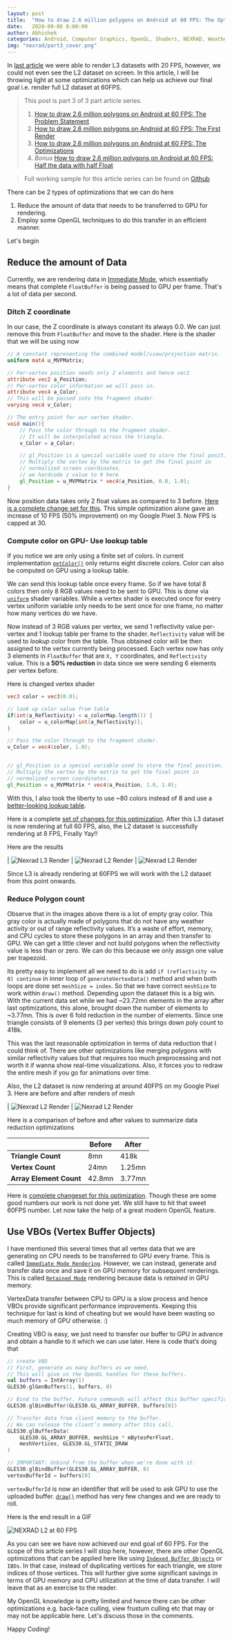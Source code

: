 ```yaml
---
layout: post
title:  "How to draw 2.6 million polygons on Android at 60 FPS: The Optimizations"
date:   2020-09-06 8:00:00
author: Abhishek
categories: Android, Computer Graphics, OpenGL, Shaders, NEXRAD, Weather Visualization, Rendering, 3D, Optimizations
img: "nexrad/part3_cover.png"
---
```


In [last article]({{site.url}}/draw-2.6-million-polygons-at-60fps-first-render) we were able to render L3 datasets with 20 FPS, however, we could not even see the L2 dataset on screen. In this article, I will be throwing light at some optimizations which can help us achieve our final goal i.e. render full L2 dataset at 60FPS.

> This post is part 3 of 3 part article series.
> 1. [How to draw 2.6 million polygons on Android at 60 FPS: The Problem Statement]({{site.url}}/draw-2.6-million-polygons-at-60fps-android)
> 2. [How to draw 2.6 million polygons on Android at 60 FPS: The First Render]({{site.url}}/draw-2.6-million-polygons-at-60fps-first-render)
> 3. [How to draw 2.6 million polygons on Android at 60 FPS: The Optimizations]({{site.url}}/draw-2.6-million-polygons-at-60fps-optimize)
> 4. *Bonus* [How to draw 2.6 million polygons on Android at 60 FPS: Half the data with half Float]({{site.url}}/draw-2.6-million-polygons-at-60fps-half-float)

> Full working sample for this article series can be found on [Github](https://github.com/abhishekBansal/nexrad-render/tree/master)

There can be 2 types of optimizations that we can do here 
1. Reduce the amount of data that needs to be transferred to GPU for rendering.
2. Employ some OpenGL techniques to do this transfer in an efficient manner.

Let's begin

## Reduce the amount of Data
Currently, we are rendering data in [Immediate Mode](https://en.wikipedia.org/wiki/Immediate_mode_(computer_graphics)), which essentially means that complete `FloatBuffer` is being passed to GPU per frame. That's a lot of data per second. 

### Ditch Z coordinate
In our case, the Z coordinate is always constant its always 0.0. We can just remove this from `FloatBuffer` and move to the shader. Here is the shader that we will be using now
```glsl
// A constant representing the combined model/view/projection matrix.
uniform mat4 u_MVPMatrix;

// Per-vertex position needs only 2 elements and hence vec2
attribute vec2 a_Position;
// Per-vertex color information we will pass in.
attribute vec4 a_Color;
// This will be passed into the fragment shader.
varying vec4 v_Color;

// The entry point for our vertex shader.
void main(){
    // Pass the color through to the fragment shader.
    // It will be interpolated across the triangle.
    v_Color = a_Color;

    // gl_Position is a special variable used to store the final position.
    // Multiply the vertex by the matrix to get the final point in
    // normalized screen coordinates.
    // we hardcode z value to 0 here
    gl_Position = u_MVPMatrix * vec4(a_Position, 0.0, 1.0);
}
```
Now position data takes only 2 float values as compared to 3 before. [Here is a complete change set for this](https://github.com/abhishekBansal/nexrad-render/pull/3/files). This simple optimization alone gave an increase of 10 FPS (50% improvement) on my Google Pixel 3. Now FPS is capped at 30.


### Compute color on GPU- Use lookup table
If you notice we are only using a finite set of colors. In current implementation [`getColor()`](https://github.com/abhishekBansal/nexrad-render/blob/first_l3_render/app/src/main/java/dev/abhishekbansal/nexrad/layers/ReflectivityLayer.kt#L238) only returns eight discrete colors. Color can also be computed on GPU using a lookup table.

We can send this lookup table once every frame. So if we have total 8 colors then only 8 RGB values need to be sent to GPU. This is done via [`uniform`](https://www.lighthouse3d.com/tutorials/glsl-tutorial/uniform-variables/) shader variables. While a vertex shader is executed once for every vertex uniform variable only needs to be sent once for one frame, no matter how many vertices do we have.

Now instead of 3 RGB values per vertex, we send 1 reflectivity value per-vertex and 1 lookup table per frame to the shader. `Reflectivity` value will be used to *lookup* color from the table. Thus obtained color will be then assigned to the vertex currently being processed. Each vertex now has only 3 elements in `FloatBuffer` that are `X, Y` coordinates, and `Reflectivity` value. This is a **50% reduction** in data since we were sending 6 elements per vertex before.

Here is changed vertex shader
```glsl
vec3 color = vec3(0.0);

// look up color value from table
if(int(a_Reflectivity) < u_colorMap.length()) {
    color = u_colorMap[int(a_Reflectivity)];
}

// Pass the color through to the fragment shader.
v_Color = vec4(color, 1.0);


// gl_Position is a special variable used to store the final position.
// Multiply the vertex by the matrix to get the final point in
// normalized screen coordinates.
gl_Position = u_MVPMatrix * vec4(a_Position, 1.0, 1.0);
```

With this, I also took the liberty to use ~80 colors instead of 8 and use a [better-looking lookup table](https://github.com/abhishekBansal/nexrad-render/blob/reduce_data_transfer/app/src/main/java/dev/abhishekbansal/nexrad/models/ColorMaps.kt).

Here is a complete [set of changes for this optimization](https://github.com/abhishekBansal/nexrad-render/pull/4/files). After this L3 dataset is now rendering at full 60 FPS, also, the L2 dataset is successfully rendering at 8 FPS, Finally Yay!! 

Here are the results

| ![Nexrad L3 Render](/assets/images/nexrad/l3_60fps_1.png) | ![Nexrad L2 Render](/assets/images/nexrad/l2_8fps1.png) | ![Nexrad L2 Render](/assets/images/nexrad/l2_8fps_2.png)

Since L3 is already rendering at 60FPS we will work with the L2 dataset from this point onwards.

### Reduce Polygon count
Observe that in the images above there is a lot of empty gray color. This gray color is actually made of polygons that do not have any weather activity or out of range reflectivity values. It’s a waste of effort, memory, and CPU cycles to store these polygons in an array and then transfer to GPU. We can get a little clever and not build polygons when the reflectivity value is less than or zero. We can do this because we only assign one value per trapezoid.

Its pretty easy to implement all we need to do is add `if (reflectivity <= 0) continue` in inner loop of `generateVertexData()` method and when both loops are done set `meshSize = index`. So that we have correct `meshSize` to work within `draw()` method. Depending upon the dataset this is a big win. With the current data set while we had ~23.72mn elements in the array after last optimizations, this alone, brought down the number of elements to ~3.77mn. This is over 6 fold reduction in the number of elements. Since one triangle consists of 9 elements (3 per vertex) this brings down poly count to 418k.

This was the last reasonable optimization in terms of data reduction that I could think of. There are other optimizations like merging polygons with similar reflectivity values but that requires too much preprocessing and not worth it if wanna show real-time visualizations. Also, it forces you to redraw the entire mesh if you go for animations over time.

Also, the L2 dataset is now rendering at around 40FPS on my Google Pixel 3. Here are before and after renders of mesh

| ![Nexrad L2 Render](/assets/images/nexrad/l2_mesh_reduction_before.png) | ![Nexrad L2 Render](/assets/images/nexrad/l2_mesh_reduction_after.png) 

Here is a comparison of before and after values to summarize data reduction optimizations

|  |**Before**|**After**
|---|---|---|
**Triangle Count**|8mn|418k|
**Vertex Count**|24mn|1.25mn|
**Array Element Count**|42.8mn|3.77mn|

Here is [complete changeset for this optimization](https://github.com/abhishekBansal/nexrad-render/pull/6/files). Though these are some good numbers our work is not done yet. We still have to hit that sweet 60FPS number. Let now take the help of a great modern OpenGL feature.

## Use VBOs (Vertex Buffer Objects)

I have mentioned this several times that all vertex data that we are generating on CPU needs to be transferred to GPU every frame. This is called [`Immediate Mode Rendering`](https://en.wikipedia.org/wiki/Immediate_mode_(computer_graphics)). However, we can instead, generate and transfer data once and save it on GPU memory for subsequent renderings. This is called [`Retained Mode`](https://en.wikipedia.org/wiki/Retained_mode) rendering because data is *retained* in GPU memory.

VertexData transfer between CPU to GPU is a slow process and hence VBOs provide significant performance improvements. Keeping this technique for last is kind of cheating but we would have been wasting so much memory of GPU otherwise. :)

Creating VBO is easy, we just need to transfer our buffer to GPU in advance and obtain a handle to it which we can use later.
Here is code that’s doing that

```kotlin
// create VBO
// First, generate as many buffers as we need.
// This will give us the OpenGL handles for these buffers.
val buffers = IntArray(1)
GLES30.glGenBuffers(1, buffers, 0)

// Bind to the buffer. Future commands will affect this buffer specifically.
GLES30.glBindBuffer(GLES30.GL_ARRAY_BUFFER, buffers[0])

// Transfer data from client memory to the buffer.
// We can release the client’s memory after this call.
GLES30.glBufferData(
    GLES30.GL_ARRAY_BUFFER, meshSize * mBytesPerFloat,
    meshVertices, GLES30.GL_STATIC_DRAW
)

// IMPORTANT: Unbind from the buffer when we're done with it.
GLES30.glBindBuffer(GLES30.GL_ARRAY_BUFFER, 0)
vertexBufferId = buffers[0]
```

`vertexBufferId` is now an identifier that will be used to ask GPU to use the uploaded buffer. [`draw()`](https://github.com/abhishekBansal/nexrad-render/pull/7/files#diff-b7680b5c0b8795852d728418f05598a4R101) method has very few changes and we are ready to roll.

Here is the end result in a GIF

![NEXRAD L2 at 60 FPS](/assets/images/nexrad/nexrad-final-animation.gif)

As you can see we have now achieved our end goal of 60 FPS. For the scope of this article series I will stop here, however, there are other OpenGL optimizations that can be applied here like using [`Indexed Buffer Objects`](https://www.learnopengles.com/tag/index-buffer-object) or `IBOs`. In that case, instead of duplicating vertices for each triangle, we store indices of those vertices. This will further give some significant savings in terms of GPU memory and CPU utilization at the time of data transfer. I will leave that as an exercise to the reader. 

My OpenGL knowledge is pretty limited and hence there can be other optimizations e.g. back-face culling, view frustum culling etc that may or may not be applicable here. Let's discuss those in the comments.

Happy Coding!